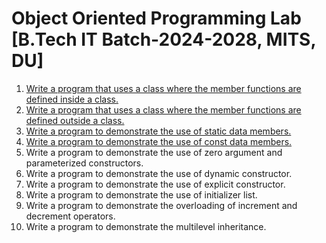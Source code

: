 # Object Oriented Programming Lab [B.Tech IT Batch-2024-2028, MITS, DU]

1. [Write a program that uses a class where the member functions are defined inside a class.](Student.cpp)
2. [Write a program that uses a class where the member functions are defined outside a class.](Student_outside.cpp)
3. [Write a program to demonstrate the use of static data members.](student_static_member.cpp)
4. [Write a program to demonstrate the use of const data members.](Student_const.cpp)
5. Write a program to demonstrate the use of zero argument and parameterized constructors.
6. Write a program to demonstrate the use of dynamic constructor.
7. Write a program to demonstrate the use of explicit constructor.
8. Write a program to demonstrate the use of initializer list.
9. Write a program to demonstrate the overloading of increment and decrement operators.
10. Write a program to demonstrate the multilevel inheritance.
